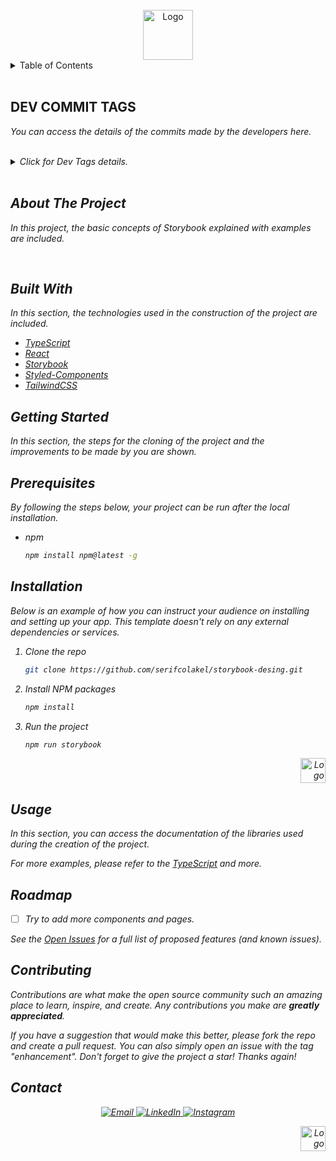 <!-- PROJECT LOGO -->
<br />
<div align="center">
  <a href="https://github.com/serifcolakel">
    <img src="https://i.hizliresim.com/a27dhrh.jpg" alt="Logo" width="80" height="80">
  </a>
</div>

<!-- TABLE OF CONTENTS -->
<details>
  <summary>Table of Contents</summary>
  <ol>
    <li>
      <a href="#about-the-project">About The Project</a>
      <ul>
        <li><a href="#built-with">Built With</a></li>
      </ul>
    </li>
    <li>
      <a href="#getting-started">Getting Started</a>
      <ul>
        <li><a href="#prerequisites">Prerequisites</a></li>
        <li><a href="#installation">Installation</a></li>
      </ul>
    </li>
    <li><a href="#usage">Usage</a></li>
    <li><a href="#roadmap">Roadmap</a></li>
    <li><a href="#contributing">Contributing</a></li>
    <li><a href="#contact">Contact</a></li>
  </ol>
</details>
<br />

## DEV COMMIT TAGS

<em>You can access the details of the commits made by the developers here.<em>

<br />
<details>
<summary>Click for Dev Tags details.</summary>

| <p style="color: purple;">TAGS</p> | <p style="color: purple">EXPLAIN<p>                                                                                                           |
| ---------------------------------- | --------------------------------------------------------------------------------------------------------------------------------------------- |
| **ADDED (username)**                          | It gives information about newly added Component, package and files.                                                                          |
| **CREATED (username)**                        | It gives information about the Component, package and files created for the first time.                                                       |
| **CHANGED (username)**                        | It gives information about the changed function or method related to the problem or design.                                                   |
| **REMOVED (username)**                        | It gives information about the removed function or method related to the problem or design.                                                   |
| **UPDATED (username)**                        | It gives information about the updated function or method related to the problem or design.                                                   |
| **FIXED (username)**                          | It gives information about the solution of the problem caused by the problem.                                                                 |
| **TODO (username)**                           | It gives information about the planned and encountered problem in the future.                                                                 |
| **TEST (username)**                           | It is a tag created to test whether the functions added during build or for projects working in separate environments can work synchronously. |
| **INFO (username)**                            | It is a tag given to the commit to give information about the project.                                                                       |
</details>
<!-- ABOUT THE PROJECT -->
<br />

## About The Project

In this project, the basic concepts of Storybook explained with examples are included.

<br />

## **Built With**

In this section, the technologies used in the construction of the project are included.

- [TypeScript](https://www.typescriptlang.org/)
- [React](https://reactjs.org/)
- [Storybook](https://storybook.js.org/)
- [Styled-Components](https://styled-components.com/)
- [TailwindCSS](https://tailwindcss.com/)

<!-- GETTING STARTED -->

## **Getting Started**

In this section, the steps for the cloning of the project and the improvements to be made by you are shown.

## Prerequisites

By following the steps below, your project can be run after the local installation.

- npm
  ```sh
  npm install npm@latest -g
  ```

## **Installation**

_Below is an example of how you can instruct your audience on installing and setting up your app. This template doesn't rely on any external dependencies or services._

1. Clone the repo
   ```sh
   git clone https://github.com/serifcolakel/storybook-desing.git
   ```
2. Install NPM packages
   ```sh
   npm install
   ```
3. Run the project
   ```sh
   npm run storybook
   ```

<div align="right">
  <a href="#top">
      <img src="https://i.hizliresim.com/oxq9b8i.png" alt="Logo" width="40px" height="40px">
  </a>
</div>

<!-- USAGE EXAMPLES -->

## **Usage**

In this section, you can access the documentation of the libraries used during the creation of the project.

_For more examples, please refer to the [TypeScript](
https://www.typescriptlang.org/
) and more._

<!-- ROADMAP -->

## **Roadmap**

- [ ] Try to add more components and pages.

See the [Open Issues](https://github.com/serifcolakel/storybook-desing.git) for a full list of proposed features (and known issues).

<!-- CONTRIBUTING -->

## **Contributing**

Contributions are what make the open source community such an amazing place to learn, inspire, and create. Any contributions you make are **greatly appreciated**.

If you have a suggestion that would make this better, please fork the repo and create a pull request. You can also simply open an issue with the tag "enhancement".
Don't forget to give the project a star! Thanks again!

<!-- CONTACT -->

## **Contact**

<p align="center">
    <a href="mailto:serifcolakel0@gmail.com">
        <img alt="Email" src="https://img.shields.io/badge/Email-serifcolakel0@gmail.com-green style=flat&logo=gmail">
    </a>
    <a href="https://www.linkedin.com/in/serifcolakel/" target="_blank">
        <img alt="LinkedIn" src="https://img.shields.io/badge/LinkedIn-@serifcolakel-blue?style=flat&logo=linkedin">
    </a>
    <a href="https://www.instagram.com/serifcolakell/">
        <img alt="Instagram" src="https://img.shields.io/badge/Instagram-serifcolakell-red?style=flat-square&logo=instagram">
    </a>
</p>

<div align="right">
  <a href="#top">
      <img src="https://i.hizliresim.com/oxq9b8i.png" alt="Logo" width="40px" height="40px">
  </a>
</div>